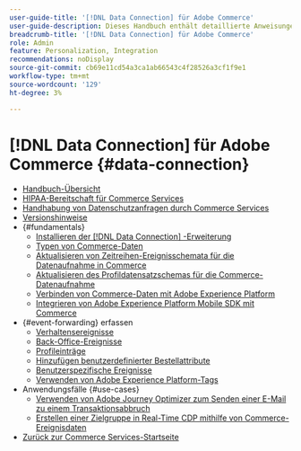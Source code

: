 ```yaml
---
user-guide-title: '[!DNL Data Connection] für Adobe Commerce'
user-guide-description: Dieses Handbuch enthält detaillierte Anweisungen zur Verwendung der  [!DNL Data Connection] -Erweiterung für Adobe Commerce.
breadcrumb-title: '[!DNL Data Connection] für Adobe Commerce'
role: Admin
feature: Personalization, Integration
recommendations: noDisplay
source-git-commit: cb69e11cd54a3ca1ab66543c4f28526a3cf1f9e1
workflow-type: tm+mt
source-wordcount: '129'
ht-degree: 3%

---
```


# [!DNL Data Connection] für Adobe Commerce {#data-connection}

- [Handbuch-Übersicht](overview.md)
- [HIPAA-Bereitschaft für Commerce Services](hipaa-readiness.md)
- [Handhabung von Datenschutzanfragen durch Commerce Services](handle-privacy-request.md)
- [Versionshinweise](release-notes.md)
- {#fundamentals}
   - [Installieren der  [!DNL Data Connection] -Erweiterung](install.md)
   - [Typen von Commerce-Daten](data-ingestion.md)
   - [Aktualisieren von Zeitreihen-Ereignisschemata für die Datenaufnahme in Commerce](update-xdm.md)
   - [Aktualisieren des Profildatensatzschemas für die Commerce-Datenaufnahme](profile-data.md)
   - [Verbinden von Commerce-Daten mit Adobe Experience Platform](connect-data.md)
   - [Integrieren von Adobe Experience Platform Mobile SDK mit Commerce](mobile-sdk-epc.md)
- {#event-forwarding} erfassen
   - [Verhaltensereignisse](events.md)
   - [Back-Office-Ereignisse](events-backoffice.md)
   - [Profileinträge](events-profilerecord.md)
   - [Hinzufügen benutzerdefinierter Bestellattribute](custom-attributes.md)
   - [Benutzerspezifische Ereignisse](custom-events.md)
   - [Verwenden von Adobe Experience Platform-Tags](using-tags.md)
- Anwendungsfälle {#use-cases}
   - [Verwenden von Adobe Journey Optimizer zum Senden einer E-Mail zu einem Transaktionsabbruch](using-ajo.md)
   - [Erstellen einer Zielgruppe in Real-Time CDP mithilfe von Commerce-Ereignisdaten](create-audience.md)
- [Zurück zur Commerce Services-Startseite](https://experienceleague.adobe.com/docs/commerce/user-guides/home.html)
